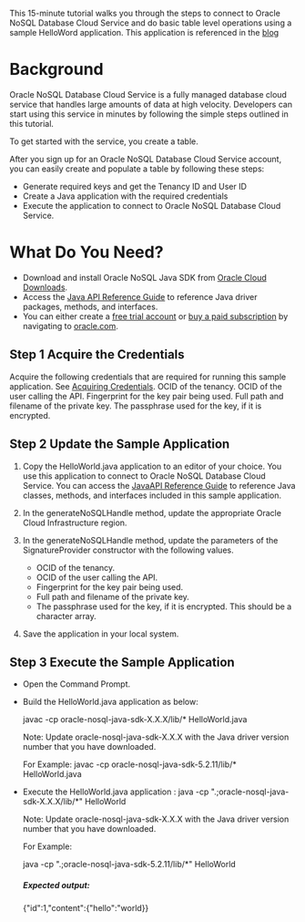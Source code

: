 This 15-minute tutorial walks you through the steps to connect to Oracle NoSQL Database Cloud Service and do basic table level operations using a sample HelloWord application. This application is referenced in the [blog](https://blogs.oracle.com/nosql/15-minutes-to-hello-world)

# Background

Oracle NoSQL Database Cloud Service is a fully managed database cloud service that handles large amounts of data at high velocity. Developers can start using this service in minutes by following the simple steps outlined in this tutorial.

To get started with the service, you create a table.

After you sign up for an Oracle NoSQL Database Cloud Service account, you can easily create and populate a table by following these steps:

- Generate required keys and get the Tenancy ID and User ID
- Create a Java application with the required credentials
- Execute the application to connect to Oracle NoSQL Database Cloud Service.

# What Do You Need?

- Download and install Oracle NoSQL Java SDK from [Oracle Cloud Downloads](http://www.oracle.com/technetwork/topics/cloud/downloads/index.html#nosqlsdk).
- Access the [Java API Reference Guide](https://docs.oracle.com/en/cloud/paas/nosql-cloud/csnjv/index.html) to reference Java driver packages, methods, and interfaces.
- You can either create a [free trial account](https://www.oracle.com/cloud/free) or [buy a paid subscription](https://myservices.us.oraclecloud.com/mycloud/signup?selectedPlan=PAYG&language=en&sourceType=_ref_coc-asset-opcHome) by navigating to [oracle.com](https://www.oracle.com/database/nosql-cloud.html).

## Step 1 Acquire the Credentials

Acquire the following credentials that are required for running this sample application. See [Acquiring Credentials](https://docs.oracle.com/pls/topic/lookup?ctx=cloud&id=CSNSD-GUID-B09F1A47-98E4-4F02-AB23-5D4284F481F4).
OCID of the tenancy.
OCID of the user calling the API.
Fingerprint for the key pair being used.
Full path and filename of the private key.
The passphrase used for the key, if it is encrypted.

## Step 2 Update the Sample Application

1. Copy the HelloWorld.java application to an editor of your choice. You use this application to connect to Oracle NoSQL Database Cloud Service.
  You can access the [JavaAPI Reference Guide](https://docs.oracle.com/en/cloud/paas/nosql-cloud/csnjv/index.html) to reference Java classes, methods, and interfaces included in this sample application.

2. In the generateNoSQLHandle method, update the appropriate Oracle Cloud Infrastructure region.
3. In the generateNoSQLHandle method, update the parameters of the SignatureProvider constructor with the following values.
    - OCID of the tenancy.
    - OCID of the user calling the API.
    - Fingerprint for the key pair being used.
    - Full path and filename of the private key.
    - The passphrase used for the key, if it is encrypted. This should be a character array.
4. Save the application in your local system.

## Step 3 Execute the Sample Application

- Open the Command Prompt.
- Build the HelloWorld.java application as below:

    javac -cp oracle-nosql-java-sdk-X.X.X/lib/* HelloWorld.java

    Note: Update oracle-nosql-java-sdk-X.X.X with the Java driver version number that you have downloaded.

    For Example:
    javac -cp oracle-nosql-java-sdk-5.2.11/lib/* HelloWorld.java
    
- Execute the HelloWorld.java application :
   java -cp ".;oracle-nosql-java-sdk-X.X.X/lib/*" HelloWorld

    Note: Update oracle-nosql-java-sdk-X.X.X with the Java driver version number that you have downloaded.

   For Example:

   java -cp ".;oracle-nosql-java-sdk-5.2.11/lib/*" HelloWorld

   ##### Expected output:

   {"id":1,"content":{"hello":"world}}





    





